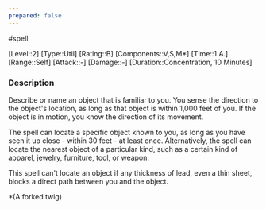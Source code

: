 ```yaml
---
prepared: false
---
```

#spell

[Level::2]
[Type::Util]
[Rating::B]
[Components::V,S,M*]
[Time::1 A.]
[Range::Self]
[Attack::\-]
[Damage::\-]
[Duration::Concentration, 10 Minutes]
### Description

Describe or name an object that is familiar to you. You sense the direction to the object's location, as long as that object is within 1,000 feet of you. If the object is in motion, you know the direction of its movement.

The spell can locate a specific object known to you, as long as you have seen it up close - within 30 feet - at least once. Alternatively, the spell can locate the nearest object of a particular kind, such as a certain kind of apparel, jewelry, furniture, tool, or weapon.

This spell can't locate an object if any thickness of lead, even a thin sheet, blocks a direct path between you and the object.

\*(A forked twig)